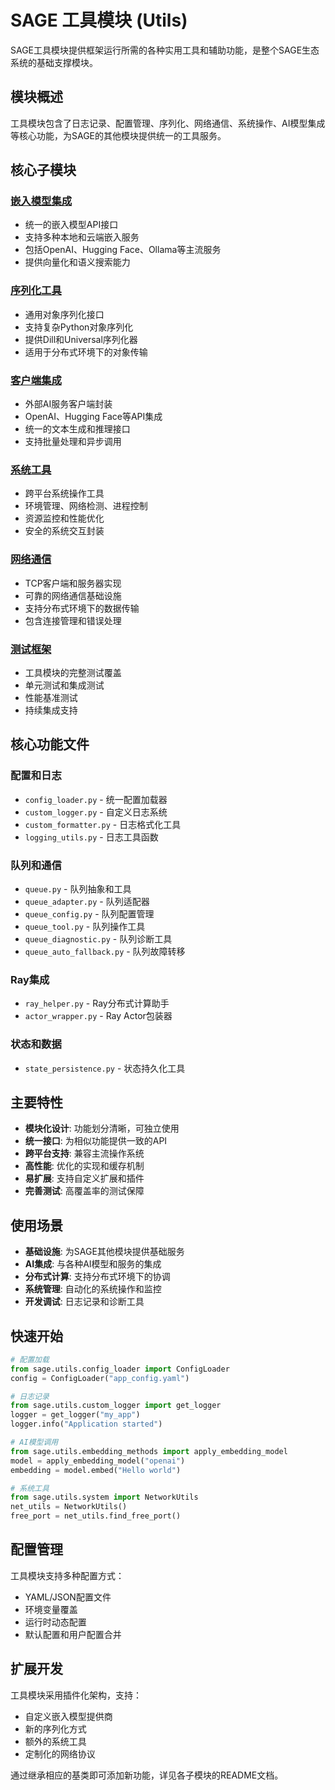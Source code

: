 # SAGE 工具模块 (Utils)

SAGE工具模块提供框架运行所需的各种实用工具和辅助功能，是整个SAGE生态系统的基础支撑模块。

## 模块概述

工具模块包含了日志记录、配置管理、序列化、网络通信、系统操作、AI模型集成等核心功能，为SAGE的其他模块提供统一的工具服务。

## 核心子模块

### [嵌入模型集成](./embedding_methods/)
- 统一的嵌入模型API接口
- 支持多种本地和云端嵌入服务
- 包括OpenAI、Hugging Face、Ollama等主流服务
- 提供向量化和语义搜索能力

### [序列化工具](./serialization/)
- 通用对象序列化接口
- 支持复杂Python对象序列化
- 提供Dill和Universal序列化器
- 适用于分布式环境下的对象传输

### [客户端集成](./clients/)
- 外部AI服务客户端封装
- OpenAI、Hugging Face等API集成
- 统一的文本生成和推理接口
- 支持批量处理和异步调用

### [系统工具](./system/)
- 跨平台系统操作工具
- 环境管理、网络检测、进程控制
- 资源监控和性能优化
- 安全的系统交互封装

### [网络通信](./network/)
- TCP客户端和服务器实现
- 可靠的网络通信基础设施
- 支持分布式环境下的数据传输
- 包含连接管理和错误处理

### [测试框架](./tests/)
- 工具模块的完整测试覆盖
- 单元测试和集成测试
- 性能基准测试
- 持续集成支持

## 核心功能文件

### 配置和日志
- `config_loader.py` - 统一配置加载器
- `custom_logger.py` - 自定义日志系统
- `custom_formatter.py` - 日志格式化工具
- `logging_utils.py` - 日志工具函数

### 队列和通信
- `queue.py` - 队列抽象和工具
- `queue_adapter.py` - 队列适配器
- `queue_config.py` - 队列配置管理
- `queue_tool.py` - 队列操作工具
- `queue_diagnostic.py` - 队列诊断工具
- `queue_auto_fallback.py` - 队列故障转移

### Ray集成
- `ray_helper.py` - Ray分布式计算助手
- `actor_wrapper.py` - Ray Actor包装器

### 状态和数据
- `state_persistence.py` - 状态持久化工具

## 主要特性

- **模块化设计**: 功能划分清晰，可独立使用
- **统一接口**: 为相似功能提供一致的API
- **跨平台支持**: 兼容主流操作系统
- **高性能**: 优化的实现和缓存机制
- **易扩展**: 支持自定义扩展和插件
- **完善测试**: 高覆盖率的测试保障

## 使用场景

- **基础设施**: 为SAGE其他模块提供基础服务
- **AI集成**: 与各种AI模型和服务的集成
- **分布式计算**: 支持分布式环境下的协调
- **系统管理**: 自动化的系统操作和监控
- **开发调试**: 日志记录和诊断工具

## 快速开始

```python
# 配置加载
from sage.utils.config_loader import ConfigLoader
config = ConfigLoader("app_config.yaml")

# 日志记录
from sage.utils.custom_logger import get_logger
logger = get_logger("my_app")
logger.info("Application started")

# AI模型调用
from sage.utils.embedding_methods import apply_embedding_model
model = apply_embedding_model("openai")
embedding = model.embed("Hello world")

# 系统工具
from sage.utils.system import NetworkUtils
net_utils = NetworkUtils()
free_port = net_utils.find_free_port()
```

## 配置管理

工具模块支持多种配置方式：
- YAML/JSON配置文件
- 环境变量覆盖
- 运行时动态配置
- 默认配置和用户配置合并

## 扩展开发

工具模块采用插件化架构，支持：
- 自定义嵌入模型提供商
- 新的序列化方式
- 额外的系统工具
- 定制化的网络协议

通过继承相应的基类即可添加新功能，详见各子模块的README文档。
